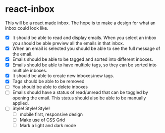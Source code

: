 # react-inbox
This will be a react made inbox. The hope is to make a design for what an inbox could look like. 

- [x] It should be able to read and display emails. When you select an inbox you should be able preview all the emails in that inbox. 
- [x] When an email is selected you should be able to see the full message of the email. 
- [x] Emails should be able to be tagged and sorted into different inboxes. 
- [x] Emails should be able to have multiple tags, so they can be sorted into multiple inboxes.
- [x] It should be able to create new inboxes/new tags.
- [x] Tags should be able to be removed
- [ ] You should be able to delete inboxes 
- [ ] Emails should have a status of read/unread that can be toggled by opening the email. 
This status should also be able to be manually applied.
- [ ] Style! Style! Style!
    - [ ] mobile first, responsive design 
    - [ ] Make use of CSS Grid 
    - [ ] Mark a light and dark mode